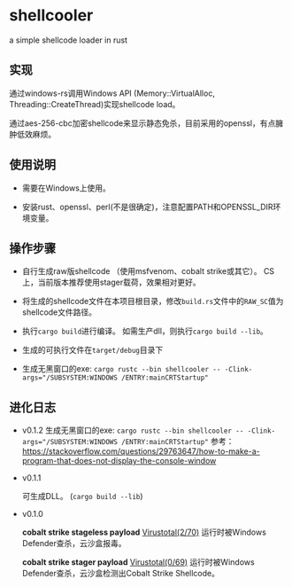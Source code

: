 # shellcooler
a simple shellcode loader in rust

## 实现
通过windows-rs调用Windows API (Memory::VirtualAlloc, Threading::CreateThread)实现shellcode load。

通过aes-256-cbc加密shellcode来显示静态免杀，目前采用的openssl，有点臃肿低效麻烦。


## 使用说明
- 需要在Windows上使用。

- 安装rust、openssl、perl(不是很确定)，注意配置PATH和OPENSSL_DIR环境变量。


## 操作步骤
- 自行生成raw版shellcode （使用msfvenom、cobalt strike或其它）。 CS上，当前版本推荐使用stager载荷，效果相对更好。

- 将生成的shellcode文件在本项目根目录，修改`build.rs`文件中的`RAW_SC`值为shellcode文件路径。

- 执行`cargo build`进行编译。 如需生产dll，则执行`cargo build --lib`。

- 生成的可执行文件在`target/debug`目录下

- 生成无黑窗口的exe: `cargo rustc --bin shellcooler -- -Clink-args="/SUBSYSTEM:WINDOWS /ENTRY:mainCRTStartup"`

## 进化日志

- v0.1.2
    生成无黑窗口的exe: `cargo rustc --bin shellcooler -- -Clink-args="/SUBSYSTEM:WINDOWS /ENTRY:mainCRTStartup"`
    参考：https://stackoverflow.com/questions/29763647/how-to-make-a-program-that-does-not-display-the-console-window


- v0.1.1

    可生成DLL。  (`cargo build --lib`)

- v0.1.0

    **cobalt strike stageless payload** [Virustotal\(2/70\)](https://www.virustotal.com/gui/file/5ce681c04295e2a65be7504c4b2e7907317d621741761b1f816dccfa0ab9cd67)
    运行时被Windows Defender查杀，云沙盒报毒。

    **cobalt strike stager payload** [Virustotal\(0/69\)](https://www.virustotal.com/gui/file/8d06c44b332f87fb0156e1a2f58a4fa88a02472c714eedb9461fa812a4d8eee8)
    运行时被Windows Defender查杀，云沙盒检测出Cobalt Strike Shellcode。
